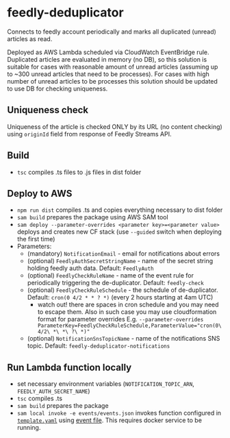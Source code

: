 # feedly-deduplicator
Connects to feedly account periodically and marks all duplicated (unread) articles as read.

Deployed as AWS Lambda scheduled via CloudWatch EventBridge rule. Duplicated articles are evaluated in memory (no DB), so this solution is suitable for cases with reasonable amount of unread articles (assuming up to ~300 unread articles that need to be processes). For cases with high number of unread articles to be processes this solution should be updated to use DB for checking uniqueness.

## Uniqueness check
Uniqueness of the article is checked ONLY by its URL (no content checking) using `originId` field from response of Feedly Streams API.  

## Build
* `tsc` compiles .ts files to .js files in dist folder

## Deploy to AWS
* `npm run dist` compiles .ts and copies everything necessary to dist folder
* `sam build` prepares the package using AWS SAM tool
* `sam deploy --parameter-overrides <parameter key>=<parameter value>` deploys and creates new CF stack (use `--guided` switch when deploying the first time)
* Parameters:
  * (mandatory) `NotificationEmail` - email for notifications about errors 
  * (optional) `FeedlyAuthSecretStringName` - name of the secret string holding feedly auth data. Default: `FeedlyAuth`
  * (optional) `FeedlyCheckRuleName` - name of the event rule for periodically triggering the de-duplicator. Default: `feedly-check`
  * (optional) `FeedlyCheckRuleSchedule` - the schedule of de-duplicator. Default: `cron(0 4/2 * * ? *)` (every 2 hours starting at 4am UTC)
    * watch out! there are spaces in cron schedule and you may need to escape them. Also in such case you may use cloudformation format for parameter overrides E.g. `--parameter-overrides ParameterKey=FeedlyCheckRuleSchedule,ParameterValue="cron(0\ 4/2\ *\ *\ ?\ *)"`
  * (optional) `NotificationSnsTopicName` - name of the notifications SNS topic. Default: `feedly-deduplicator-notifications`

## Run Lambda function locally
* set necessary environment variables (`NOTIFICATION_TOPIC_ARN`, `FEEDLY_AUTH_SECRET_NAME`)
* `tsc` compiles .ts
* `sam build` prepares the package
* `sam local invoke -e events/events.json` invokes function configured in [`template.yaml`](template.yaml) using [event file](events/event.json). This requires docker service to be running. 
